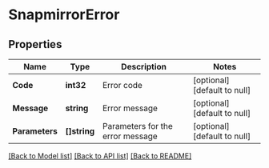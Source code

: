 # SnapmirrorError

## Properties
Name | Type | Description | Notes
------------ | ------------- | ------------- | -------------
**Code** | **int32** | Error code | [optional] [default to null]
**Message** | **string** | Error message | [optional] [default to null]
**Parameters** | **[]string** | Parameters for the error message | [optional] [default to null]

[[Back to Model list]](../README.md#documentation-for-models) [[Back to API list]](../README.md#documentation-for-api-endpoints) [[Back to README]](../README.md)


